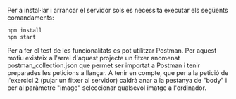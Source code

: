 Per a instal·lar i arrancar el servidor sols es necessita executar els següents comandaments: 

```bash
npm install
npm start
```
Per a fer el test de les funcionalitats es pot utilitzar Postman. Per aquest motiu existeix a l'arrel d'aquest projecte un fitxer anomenat postman_collection.json que permet ser importat a Postman i tenir preparades les peticions a llançar.
A tenir en compte, que per a la petició de l'exercici 2 (pujar un fitxer al servidor) caldrà anar a la pestanya de "body" i per al paràmetre "image" seleccionar qualsevol imatge a l'ordinador. 